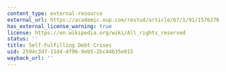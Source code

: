 ```yaml
---
content_type: external-resource
external_url: https://academic.oup.com/restud/article/67/1/91/1576276
has_external_license_warning: true
license: https://en.wikipedia.org/wiki/All_rights_reserved
status: ''
title: Self-Fulfilling Debt Crises
uid: 2594c3d7-11d4-4f96-9eb5-2bc44b35e915
wayback_url: ''
---
```

